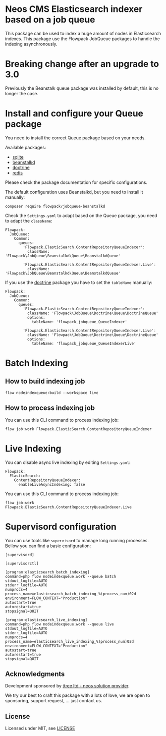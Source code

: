 # Neos CMS Elasticsearch indexer based on a job queue

This package can be used to index a huge amount of nodes in Elasticsearch indexes. This
package use the Flowpack JobQueue packages to handle the indexing asynchronously.

# Breaking change after an upgrade to 3.0

Previously the Beanstalk queue package was installed by default, this is no longer
the case.

# Install and configure your Queue package

You need to install the correct Queue package based on your needs.

Available packages:

  - [sqlite](https://packagist.org/packages/flownative/jobqueue-sqlite)
  - [beanstalkd](https://packagist.org/packages/flowpack/jobqueue-beanstalkd)
  - [doctrine](https://packagist.org/packages/flowpack/jobqueue-doctrine)
  - [redis](https://packagist.org/packages/flowpack/jobqueue-redis)

Please check the package documentation for specific configurations.

The default configuration uses Beanstalkd, but you need to install it manually:

    composer require flowpack/jobqueue-beanstalkd

Check the ```Settings.yaml``` to adapt based on the Queue package, you need to adapt the ```className```:

    Flowpack:
      JobQueue:
        Common:
          queues:
            'Flowpack.ElasticSearch.ContentRepositoryQueueIndexer':
              className: 'Flowpack\JobQueue\Beanstalkd\Queue\BeanstalkdQueue'

            'Flowpack.ElasticSearch.ContentRepositoryQueueIndexer.Live':
              className: 'Flowpack\JobQueue\Beanstalkd\Queue\BeanstalkdQueue'

If you use the [doctrine](https://packagist.org/packages/flownative/jobqueue-doctrine) package you have to set the ```tableName``` manually:

    Flowpack:
      JobQueue:
        Common:
          queues:
            'Flowpack.ElasticSearch.ContentRepositoryQueueIndexer':
              className: 'Flowpack\JobQueue\Doctrine\Queue\DoctrineQueue'
              options:
                tableName: 'flowpack_jobqueue_QueueIndexer'

            'Flowpack.ElasticSearch.ContentRepositoryQueueIndexer.Live':
              className: 'Flowpack\JobQueue\Doctrine\Queue\DoctrineQueue'
              options:
                tableName: 'flowpack_jobqueue_QueueIndexerLive'

# Batch Indexing

## How to build indexing job

    flow nodeindexqueue:build --workspace live

## How to process indexing job

You can use this CLI command to process indexing job:

    flow job:work Flowpack.ElasticSearch.ContentRepositoryQueueIndexer

# Live Indexing

You can disable async live indexing by editing ```Settings.yaml```:

    Flowpack:
      ElasticSearch:
        ContentRepositoryQueueIndexer:
          enableLiveAsyncIndexing: false

You can use this CLI command to process indexing job:

    flow job:work Flowpack.ElasticSearch.ContentRepositoryQueueIndexer.Live

# Supervisord configuration

You can use tools like ```supervisord``` to manage long running processes. Bellow you can find a basic configuration:

    [supervisord]

    [supervisorctl]

    [program:elasticsearch_batch_indexing]
    command=php flow nodeindexqueue:work --queue batch
    stdout_logfile=AUTO
    stderr_logfile=AUTO
    numprocs=4
    process_name=elasticsearch_batch_indexing_%(process_num)02d
    environment=FLOW_CONTEXT="Production"
    autostart=true
    autorestart=true
    stopsignal=QUIT

    [program:elasticsearch_live_indexing]
    command=php flow nodeindexqueue:work --queue live
    stdout_logfile=AUTO
    stderr_logfile=AUTO
    numprocs=4
    process_name=elasticsearch_live_indexing_%(process_num)02d
    environment=FLOW_CONTEXT="Production"
    autostart=true
    autorestart=true
    stopsignal=QUIT

Acknowledgments
---------------

Development sponsored by [ttree ltd - neos solution provider](http://ttree.ch).

We try our best to craft this package with a lots of love, we are open to
sponsoring, support request, ... just contact us.

License
-------

Licensed under MIT, see [LICENSE](LICENSE)
